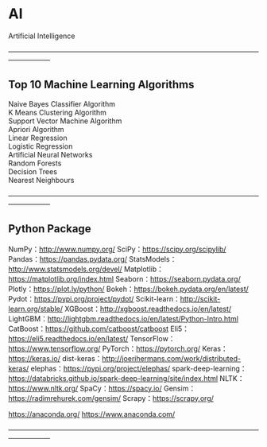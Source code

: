 # AI
Artificial Intelligence

——————————————————————————————————————————
## Top 10 Machine Learning Algorithms

Naive Bayes Classifier Algorithm  
K Means Clustering Algorithm  
Support Vector Machine Algorithm  
Apriori Algorithm  
Linear Regression  
Logistic Regression  
Artificial Neural Networks  
Random Forests  
Decision Trees  
Nearest Neighbours  

——————————————————————————————————————————
## Python Package

NumPy：http://www.numpy.org/
SciPy：https://scipy.org/scipylib/
Pandas：https://pandas.pydata.org/
StatsModels：http://www.statsmodels.org/devel/
Matplotlib：https://matplotlib.org/index.html
Seaborn：https://seaborn.pydata.org/
Plotly：https://plot.ly/python/
Bokeh：https://bokeh.pydata.org/en/latest/
Pydot：https://pypi.org/project/pydot/
Scikit-learn：http://scikit-learn.org/stable/
XGBoost：http://xgboost.readthedocs.io/en/latest/
LightGBM：http://lightgbm.readthedocs.io/en/latest/Python-Intro.html
CatBoost：https://github.com/catboost/catboost
Eli5：https://eli5.readthedocs.io/en/latest/
TensorFlow：https://www.tensorflow.org/
PyTorch：https://pytorch.org/
Keras：https://keras.io/
dist-keras：http://joerihermans.com/work/distributed-keras/
elephas：https://pypi.org/project/elephas/
spark-deep-learning：https://databricks.github.io/spark-deep-learning/site/index.html
NLTK：https://www.nltk.org/
SpaCy：https://spacy.io/
Gensim：https://radimrehurek.com/gensim/
Scrapy：https://scrapy.org/

https://anaconda.org/
https://www.anaconda.com/

——————————————————————————————————————————
